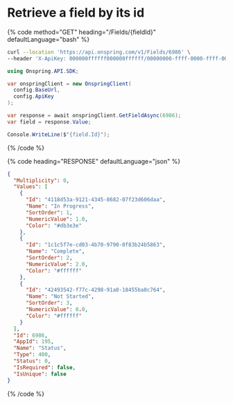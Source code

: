 # Retrieve a field by its id

{% code method="GET" heading="/Fields/{fieldId}" defaultLanguage="bash" %}

```bash
curl --location 'https://api.onspring.com/v1/Fields/6986' \
--header 'X-ApiKey: 000000ffffff000000ffffff/00000000-ffff-0000-ffff-000000000000'
```

```csharp
using Onspring.API.SDK;

var onspringClient = new OnspringClient(
  config.BaseUrl,
  config.ApiKey
);

var response = await onspringClient.GetFieldAsync(6986);
var field = response.Value;

Console.WriteLine($"{field.Id}");
```

{% /code %}

{% code heading="RESPONSE" defaultLanguage="json" %}

```json
{
  "Multiplicity": 0,
  "Values": [
    {
      "Id": "4118d53a-9121-4345-8682-07f23d606daa",
      "Name": "In Progress",
      "SortOrder": 1,
      "NumericValue": 1.0,
      "Color": "#db3e3e"
    },
    {
      "Id": "1c1c5f7e-cd03-4b70-9790-0f83b24b5863",
      "Name": "Complete",
      "SortOrder": 2,
      "NumericValue": 2.0,
      "Color": "#ffffff"
    },
    {
      "Id": "42493542-f77c-4298-91a0-18455ba0c764",
      "Name": "Not Started",
      "SortOrder": 3,
      "NumericValue": 0.0,
      "Color": "#ffffff"
    }
  ],
  "Id": 6986,
  "AppId": 195,
  "Name": "Status",
  "Type": 400,
  "Status": 0,
  "IsRequired": false,
  "IsUnique": false
}
```

{% /code %}
